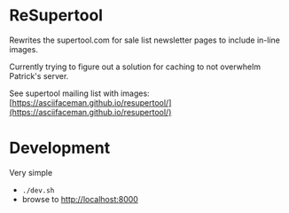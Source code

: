 # ReSupertool
Rewrites the supertool.com for sale list newsletter pages to include in-line images.

Currently trying to figure out a solution for caching to not overwhelm Patrick's server.

See supertool mailing list with images:
[https://asciifaceman.github.io/resupertool/](https://asciifaceman.github.io/resupertool/)

# Development
Very simple

* `./dev.sh`
* browse to [http://localhost:8000](http://localhost:8000)